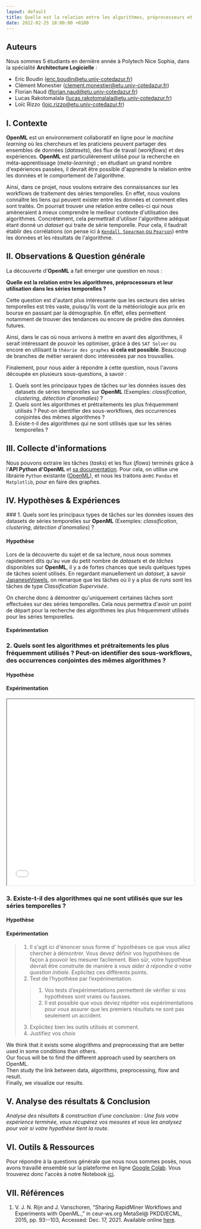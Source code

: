 ```yaml
---
layout: default
title: Quelle est la relation entre les algorithmes, préprocesseurs et leur utilisation dans les séries temporelles ?
date: 2022-02-25 18:00:00 +0100
---
```


## Auteurs

Nous sommes 5 étudiants en dernière année à Polytech Nice Sophia, dans la spécialité **Architecture Logicielle** :

* Eric Boudin (<eric.boudin@etu.univ-cotedazur.fr>)
* Clément Monestier (<clement.monestier@etu.univ-cotedazur.fr>)
* Florian Naud (<florian.naud@etu.univ-cotedazur.fr>)
* Lucas Rakotomalala (<lucas.rakotomalala@etu.univ-cotedazur.fr>)
* Loïc Rizzo (<loic.rizzo@etu.univ-cotedazur.fr>)

## I. Contexte

**OpenML** est un environnement collaboratif en ligne pour le *machine learning* où les chercheurs et les praticiens peuvent partager des ensembles de données (*datasets*), des flux de travail (*workflows*) et des expériences. **OpenML** est particulièrement utilisé pour la recherche en méta-apprentissage (*meta-learning*) ; en étudiant un grand nombre d'expériences passées, il devrait être possible d'apprendre la relation entre les données et le comportement de l'algorithme.

Ainsi, dans ce projet, nous voulons extraire des connaissances sur les workflows de traitement des séries temporelles. En effet, nous voulons connaître les liens qui peuvent exister entre les données et comment elles sont traités. On pourrait trouver une relation entre
celles-ci qui nous amèneraient à mieux comprendre le meilleur contexte d'utilisation des 
algorithmes. Concrètement, cela permettrait d'utiliser l'algorithme adéquat étant donné un *dataset* qui traite de série temporelle. Pour cela, il faudrait établir des corrélations (on pense ici à [`Kendall`, `Spearman` ou `Pearson`](https://datascience.stackexchange.com/questions/64260/pearson-vs-spearman-vs-kendall/)) entre les données et les résultats de l'algorithme.


## II. Observations & Question générale

La découverte d'**OpenML** a fait émerger une question en nous :

**Quelle est la relation entre les algorithmes, préprocesseurs et leur utilisation dans les séries temporelles ?**

Cette question est d'autant plus intéressante que les secteurs des séries temporelles est très vaste, puisqu'ils vont de la météoriologie aux prix en bourse en passant par la démographie. En effet, elles permettent notamment de trouver des tendances ou encore de prédire des données futures.

Ainsi, dans le cas où nous arrivons à mettre en avant des algorithmes, il serait intéressant de pouvoir les optimiser, grâce à des `SAT Solver` ou encore en utilisant la `théorie des graphes` **si cela est possible**. Beaucoup de branches de métier seraient donc intéressées par nos trouvailles.

Finalement, pour nous aider à répondre à cette question, nous l'avons découpée en plusieurs sous-questions, à savoir :

1. Quels sont les principaux types de tâches sur les données issues des datasets de séries temporelles sur **OpenML** (Exemples: *classification*, *clustering*, *détection d'anomalies*) ?
2. Quels sont les algorithmes et prétraitements les plus fréquemment utilisés ? Peut-on identifier des sous-workflows, des occurrences conjointes des mêmes algorithmes ?
3. Existe-t-il des algorithmes qui ne sont utilisés que sur les séries temporelles ?

## III. Collecte d'informations

Nous pouvons extraire les tâches (*tasks*) et les flux (*flows*) terminés grâce à l'**API Python d'OpenML** et [sa documentation](https://docs.openml.org/Python-API/).
Pour cela, on utilise une librairie `Python` existante ([OpenML](https://pypi.org/project/openml/)), et nous les traitons avec `Pandas` et `Matplotlib`, pour en faire des graphes.

## IV. Hypothèses & Expériences

### 1. Quels sont les principaux types de tâches sur les données issues des datasets de séries temporelles sur **OpenML** (Exemples: *classification*, *clustering*, *détection d'anomalies*) ?

#### Hypothèse

Lors de la découverte du sujet et de sa lecture, nous nous sommes rapidement dits qu'au vue du petit nombre de *datasets* et de *tâches* disponibles sur **OpenML**, il y a de fortes chances que seuls quelques types de tâches soient utilisés.
En regardant manuellement un *dataset*, à savoir [JapaneseVowels](https://www.openml.org/d/375), on remarque que les tâches où il y a plus de *runs* sont les tâches de type *Classification Supervisée*.

On cherche donc à démontrer qu'uniquement certaines tâches sont effectuées sur des séries temporelles. Cela nous permettra d'avoir un point de départ pour la recherche des algorithmes les plus fréquemment utilisés pour les séries temporelles.

#### Expérimentation

### 2. Quels sont les algorithmes et prétraitements les plus fréquemment utilisés ? Peut-on identifier des sous-workflows, des occurrences conjointes des mêmes algorithmes ?

#### Hypothèse

#### Expérimentation

<iframe src="../assets/OpenMLAnalysis/graph_occurrence_conjointe.html" width="100%" height="500px"></iframe>

### 3. Existe-t-il des algorithmes qui ne sont utilisés que sur les séries temporelles ?

#### Hypothèse

#### Expérimentation


> 1. Il s'agit ici d'énoncer sous forme d' hypothèses ce que vous allez chercher à démontrer. Vous devez définir vos hypothèses de façon à pouvoir les mesurer facilement. Bien sûr, votre hypothèse devrait être construite de manière à _vous aider à répondre à votre question initiale_. Explicitez ces différents points.
> 2. Test de l’hypothèse par l’expérimentation. 
>> 1. Vos tests d’expérimentations permettent de vérifier si vos hypothèses sont vraies ou fausses.
>> 2. Il est possible que vous deviez répéter vos expérimentations pour vous assurer que les premiers résultats ne sont pas seulement un accident.
> 3. Explicitez bien les outils utilisés et comment.
> 4. Justifiez vos choix

We think that it exists some alogrithms and preprocessing that are better used in some conditions than others.  
Our focus will be to find the different approach used by searchers on OpenML.  
Then study the link between data, algorithms, preprocessing, flow and result.  
Finally, we visualize our results.

## V. Analyse des résultats & Conclusion

*Analyse des résultats & construction d’une conclusion : Une fois votre expérience terminée, vous récupérez vos mesures et vous les analysez pour voir si votre hypothèse tient la route.*

## VI. Outils & Ressources

Pour répondre à la questions générale que nous nous sommes posés, nous avons travaillé ensemble sur la plateforme en ligne [Google Colab](https://colab.research.google.com/). Vous trouverez donc l'accès à notre Notebook [ici](https://colab.research.google.com/).

## VII. Références

1. V. J. N. Rijn and J. Vanschoren, “Sharing RapidMiner Workflows and Experiments with
OpenML.,” in ceur-ws.org MetaSel@ PKDD/ECML, 2015, pp. 93--103, Accessed: Dec. 17, 2021. Available online [here](ftp://ceur-ws.org/pub/publications/CEUR-WS/Vol-1455.zip#page=98).